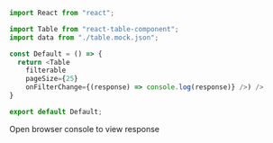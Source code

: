```js
import React from "react";

import Table from "react-table-component";
import data from "./table.mock.json";

const Default = () => {
  return <Table 
    filterable
    pageSize={25} 
    onFilterChange={(response) => console.log(response)} />) />
}

export default Default;
```

Open browser console to view response
